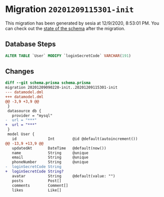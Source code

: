 # Migration `20201209115301-init`

This migration has been generated by sesia at 12/9/2020, 8:53:01 PM.
You can check out the [state of the schema](./schema.prisma) after the migration.

## Database Steps

```sql
ALTER TABLE `User` MODIFY `loginSecretCode` VARCHAR(191)
```

## Changes

```diff
diff --git schema.prisma schema.prisma
migration 20201209090220-init..20201209115301-init
--- datamodel.dml
+++ datamodel.dml
@@ -3,9 +3,9 @@
 }
 datasource db {
   provider = "mysql"
-  url = "***"
+  url = "***"
 }
 model User {
   id              Int        @id @default(autoincrement())
@@ -13,9 +13,9 @@
   updatedAt       DateTime   @default(now())
   name            String     @unique
   email           String     @unique
   phoneNumber     String     @unique
-  loginSecretCode String
+  loginSecretCode String?
   avatar          String     @default(value: "")
   posts           Post[]
   comments        Comment[]
   likes           Like[]
```



